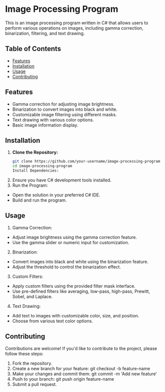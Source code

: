 # Image Processing Program

This is an image processing program written in C# that allows users to perform various operations on images, including gamma correction, binarization, filtering, and text drawing.

## Table of Contents

- [Features](#features)
- [Installation](#installation)
- [Usage](#usage)
- [Contributing](#contributing)


## Features

- Gamma correction for adjusting image brightness.
- Binarization to convert images into black and white.
- Customizable image filtering using different masks.
- Text drawing with various color options.
- Basic image information display.

## Installation

1. **Clone the Repository:**
   ```bash
   git clone https://github.com/your-username/image-processing-program.git
   cd image-processing-program
   Install Dependencies:

1. Ensure you have C# development tools installed.
2. Run the Program:

- Open the solution in your preferred C# IDE.
- Build and run the program.

## Usage
1. Gamma Correction:
- Adjust image brightness using the gamma correction feature.
- Use the gamma slider or numeric input for customization.

2. Binarization:
- Convert images into black and white using the binarization feature.
- Adjust the threshold to control the binarization effect.

3. Custom Filters:
- Apply custom filters using the provided filter mask interface.
- Use pre-defined filters like averaging, low-pass, high-pass, Prewitt, Sobel, and Laplace.

4. Text Drawing:
- Add text to images with customizable color, size, and position.
- Choose from various text color options.

## Contributing
Contributions are welcome! If you'd like to contribute to the project, please follow these steps:

1. Fork the repository.
2. Create a new branch for your feature: git checkout -b feature-name
3. Make your changes and commit them: git commit -m 'Add new feature'
4. Push to your branch: git push origin feature-name
5. Submit a pull request.
